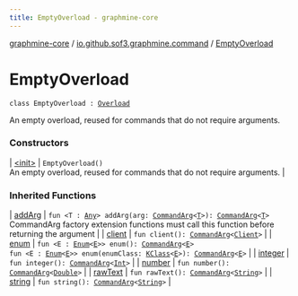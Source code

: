 ```yaml
---
title: EmptyOverload - graphmine-core
---
```


[graphmine-core](../../index.html) / [io.github.sof3.graphmine.command](../index.html) / [EmptyOverload](./index.html)

# EmptyOverload

`class EmptyOverload : `[`Overload`](../-overload/index.html)

An empty overload, reused for commands that do not require arguments.

### Constructors

| [&lt;init&gt;](-init-.html) | `EmptyOverload()`<br>An empty overload, reused for commands that do not require arguments. |

### Inherited Functions

| [addArg](../-overload/add-arg.html) | `fun <T : `[`Any`](https://kotlinlang.org/api/latest/jvm/stdlib/kotlin/-any/index.html)`> addArg(arg: `[`CommandArg`](../../io.github.sof3.graphmine.command.args/-command-arg/index.html)`<`[`T`](../-overload/add-arg.html#T)`>): `[`CommandArg`](../../io.github.sof3.graphmine.command.args/-command-arg/index.html)`<`[`T`](../-overload/add-arg.html#T)`>`<br>CommandArg factory extension functions must call this function before returning the argument |
| [client](../-overload/client.html) | `fun client(): `[`CommandArg`](../../io.github.sof3.graphmine.command.args/-command-arg/index.html)`<`[`Client`](../../io.github.sof3.graphmine.client/-client/index.html)`>` |
| [enum](../-overload/enum.html) | `fun <E : `[`Enum`](https://kotlinlang.org/api/latest/jvm/stdlib/kotlin/-enum/index.html)`<`[`E`](../-overload/enum.html#E)`>> enum(): `[`CommandArg`](../../io.github.sof3.graphmine.command.args/-command-arg/index.html)`<`[`E`](../-overload/enum.html#E)`>`<br>`fun <E : `[`Enum`](https://kotlinlang.org/api/latest/jvm/stdlib/kotlin/-enum/index.html)`<`[`E`](../-overload/enum.html#E)`>> enum(enumClass: `[`KClass`](https://kotlinlang.org/api/latest/jvm/stdlib/kotlin.reflect/-k-class/index.html)`<`[`E`](../-overload/enum.html#E)`>): `[`CommandArg`](../../io.github.sof3.graphmine.command.args/-command-arg/index.html)`<`[`E`](../-overload/enum.html#E)`>` |
| [integer](../-overload/integer.html) | `fun integer(): `[`CommandArg`](../../io.github.sof3.graphmine.command.args/-command-arg/index.html)`<`[`Int`](https://kotlinlang.org/api/latest/jvm/stdlib/kotlin/-int/index.html)`>` |
| [number](../-overload/number.html) | `fun number(): `[`CommandArg`](../../io.github.sof3.graphmine.command.args/-command-arg/index.html)`<`[`Double`](https://kotlinlang.org/api/latest/jvm/stdlib/kotlin/-double/index.html)`>` |
| [rawText](../-overload/raw-text.html) | `fun rawText(): `[`CommandArg`](../../io.github.sof3.graphmine.command.args/-command-arg/index.html)`<`[`String`](https://kotlinlang.org/api/latest/jvm/stdlib/kotlin/-string/index.html)`>` |
| [string](../-overload/string.html) | `fun string(): `[`CommandArg`](../../io.github.sof3.graphmine.command.args/-command-arg/index.html)`<`[`String`](https://kotlinlang.org/api/latest/jvm/stdlib/kotlin/-string/index.html)`>` |

